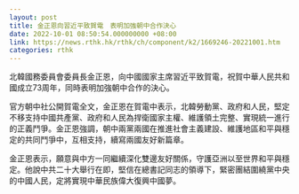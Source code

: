 ```yaml
---
layout: post
title: 金正恩向習近平致賀電　表明加強朝中合作決心
date: 2022-10-01 08:50:54.000000000 +08:00
link: https://news.rthk.hk/rthk/ch/component/k2/1669246-20221001.htm
categories: rthk
---
```


北韓國務委員會委員長金正恩，向中國國家主席習近平致賀電，祝賀中華人民共和國成立73周年，同時表明加強朝中合作的決心。

官方朝中社公開賀電全文，金正恩在賀電中表示，北韓勞動黨、政府和人民，堅定不移支持中國共產黨、政府和人民為捍衛國家主權、維護領土完整、實現統一進行的正義鬥爭。金正恩強調，朝中兩黨兩國在推進社會主義建設、維護地區和平與穩定的共同鬥爭中，互相支持，續寫兩國友好新篇章。

金正恩表示，願意與中方一同繼續深化雙邊友好關係，守護亞洲以至世界和平與穩定。他說中共二十大舉行在即，堅信在總書記同志的領導下，緊密團結圍繞黨中央的中國人民，定將實現中華民族偉大復興中國夢。
